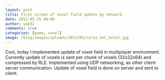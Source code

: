 ```yaml
---
layout: post
title: First screen of voxel field update by network.
date: 2012-05-25 00:09
author: yak32
comments: true
categories: [game, voxel]
image: /blog/images/uploads/2012/05/tarta_net_hole2.jpg
---
```

Cool,  today I implemented update of voxel field in multiplayer environment.
Currently update of voxels is sent per chunk of voxels (32x32x64) and compressed by RLE.
Implemented using UDP networking, as other client-server communication. Update of voxel field is done
on server and sent to client.

